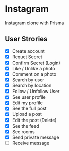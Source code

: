 # Instagram

Instagram clone with Prisma

## User Strories

- [x] Create account
- [x] Requet Secret
- [x] Confirm Secret (Login)
- [x] Like / Unlike a photo
- [x] Comment on a photo
- [x] Search by user
- [x] Search by location
- [x] Follow / Unfollow User
- [x] See user profile
- [x] Edit my profile
- [x] See the full post
- [x] Upload a post
- [x] Edit the post (Delete)
- [x] See the feed
- [x] See rooms
- [x] Send private message
- [ ] Receive message
